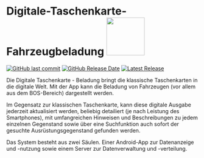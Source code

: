 # Digitale-Taschenkarte-Fahrzeugbeladung <img src="https://github.com/firesoft-de/Digitale-Taschenkarte-Fahrzeugbeladung/blob/dev/doc/symbol/Symbo%20Vektor.png" width="100"> 

[![GitHub last commit](https://img.shields.io/github/last-commit/firesoft-de/Digitale-Taschenkarte-Fahrzeugbeladung.svg)]()
[![GitHub Release Date](https://img.shields.io/github/release-date/firesoft-de/Digitale-Taschenkarte-Fahrzeugbeladung.svg)]()
[![Latest Release](https://img.shields.io/github/release/firesoft-de/Digitale-Taschenkarte-Fahrzeugbeladung.svg)](https://github.com/firesoft-de/Digitale-Taschenkarte-Fahrzeugbeladung/releases)
 	


Die Digitale Taschenkarte - Beladung bringt die klassische Taschenkarten in die digitale Welt. Mit der App kann die Beladung von Fahrzeugen (vor allem aus dem BOS-Bereich) dargestellt werden.

Im Gegensatz zur klassischen Taschenkarte, kann diese digitale Ausgabe jederzeit aktualisiert werden, beliebig detailiert (je nach Leistung des Smartphones), mit umfangreichen Hinweisen und Beschreibungen zu jedem einzelnen Gegenstand sowie über eine Suchfunktion auch sofort der gesuchte Ausrüstungsgegenstand gefunden werden.

Das System besteht aus zwei Säulen. Einer Android-App zur Datenanzeige und -nutzung sowie einem Server zur Datenverwaltung und -verteilung. 
